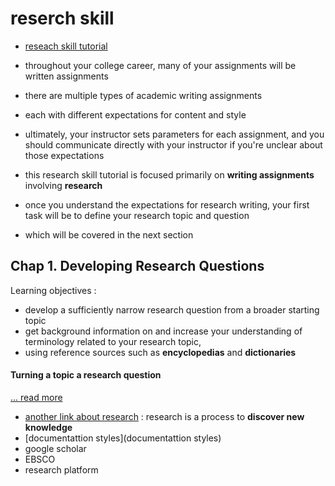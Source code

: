 # reserch skill
- [reseach skill tutorial](https://subjectguides.esc.edu/researchskillstutorial/primary)

- throughout your college career, many of your assignments will be written assignments
- there are multiple types of academic writing assignments
- each with different expectations for content and style
- ultimately, your instructor sets parameters for each assignment, and you should communicate directly with your instructor if you're unclear about those expectations
- this research skill tutorial is focused primarily on __writing assignments__ involving __research__
- once you understand the expectations for research writing, your first task will be to define your research topic and question
- which will be covered in the next section

## Chap 1. Developing Research Questions
Learning objectives :
- develop a sufficiently narrow research question from a broader starting topic
- get background information on and increase your understanding of terminology related to your research topic,
- using reference sources such as __encyclopedias__ and __dictionaries__

#### Turning a topic a research question
[... read more](https://subjectguides.esc.edu/researchskillstutorial/primary)


- [another link about research](https://ori.hhs.gov/module-1-introduction-what-research) : research is a process to __discover new knowledge__
- [documentattion styles](documentattion styles)
- google scholar
- EBSCO
- research platform
